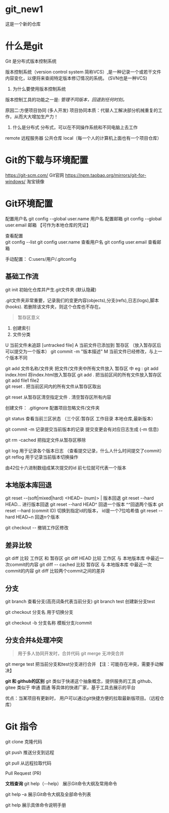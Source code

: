 # git_new1
这是一个新的仓库

# 什么是git

Git 是分布式版本控制系统     

版本控制系统（version control system 简称VCS）,是一种记录一个或若干文件内容变化，以便将来查阅特定版本修订情况的系统。 (SVN也是一种VCS)

1. 为什么要使用版本控制系统

版本控制工具的功能之一是: *管理不同版本，回退到任何时刻。*

原因二:方便项目协同 (多人开发)
  项目协同本质：代替人工解决部分机械重复的工作，从而大大增加生产力！

1. 什么是分布式
分布式，可以在不同操作系统和不同电脑上去工作

remote 远程服务器 公共仓库   local（每一个人的计算机上面也有一个项目仓库）


# Git的下载与环境配置
https://git-scm.com/ Git官网
https://npm.taobao.org/mirrors/git-for-windows/ 淘宝镜像

# Git环境配置

配置用户名  git config --global user.name 用户名
配置邮箱    git config --global user.email 邮箱 【可作为本地仓库的凭证】

查看配置   
git config --list
git config user.name  查看用户名
git config user.email 查看邮箱

手动配置： C:users/用户/.gitconfig  


## 基础工作流

git init  初始化仓库并产生.git文件夹 (默认隐藏)

.git文件夹非常重要，记录我们的变更内容(objects),分支(refs),日志(logs),脚本(hooks).   若删除该文件夹，则这个仓库也不存在。

> 暂存区意义
   1. 创建索引
   2. 文件分类

U 当前文件未追踪  [untracked file]
A 当前文件已添加到 暂存区 （放入暂存区后可以提交为一个版本） git commit -m "版本描述"
M 当前文件已经修改，与上一个版本不同

git add 文件名称/文件夹   把文件/文件夹中所有文件放入 暂存区 中
    eg : git add index.html  将index.html放入暂存区
         git add . 把当前区间的所有文件放入暂存区
         git add file1 file2   
git reset . 把当前区间内的所有文件从暂存区取出

git reset <file>  从暂存区清空指定文件   . 清空暂存区所有内容


创建文件： .gitignore  配置项目忽略文件/文件夹

git status 查看当前三区状态 （三个区:暂存区 工作目录 本地仓库,最新版本）   

git commit -m <message> 记录提交当前版本的记录 提交变更会有对应日志生成 (-m 信息)

git rm -cached <file> 把指定文件从暂存区移除

git log    用于记录各个版本日志 （查看提交记录，什么人什么时间提交了commit）  
git reflog 用于记录当前版本切换操作

由42位十六进制数组成某次提交的id   前七位就可代表一个版本

## 本地版本库回退

git reset --(soft|mixed|hard) <HEAD~ (num)> | <commit ID> 版本回退
git reset --hard HEAD... 进行版本回退
git reset --hard HEAD^ 回退一个版本 ^^回退两个版本
git reset --hard (commit ID) 切换到指定id的版本， id是一个7位哈希值
git reset --hard HEAD~n 回退n个版本

git checkout -- <file> 撤销工作区修改

## 差异比较

git diff 比较 工作区 和 暂存区
git diff HEAD 比较 工作区 与 本地版本库 中最近一次commit的内容
git diff -- cached 比较 暂存区 与 本地版本库 中最近一次commit的内容
git diff <commit-id> <commit-id> 比较两个commit之间的差异

## 分支

git branch    查看分支(高亮词条代表当前分支)
git branch test 创建新分支test

git checkout 分支名  用于切换分支

git checkout -b 分支名称 模板分支/commit

## 分支合并&处理冲突

> 用于多人协同开发时，合并代码
git merge <branch>  无冲突合并  

git merge test  把当前分支和test分支进行合并 【注：可能存在冲突，需要手动解决】

**git 和 github的区别**
git 类似于快递这个抽象概念，提供服务的工具
github、gitee 类似于 申通 圆通 等具体的快递厂家，基于工具去展示的平台

优点：当某项目有更新时， 用户可以通过git快捷方便的拉取最新版项目。（远程仓库）



# Git 指令

git clone 克隆代码

git push 推送分支到远程

git pull   从远程拉取代码

Pull Request (PR)

**文档查询**
git  help（--help） 展示Git命令大纲及常用命令

git  help  –a  展示Git命令大纲及全部命令列表

git  help <command>  展示具体命令说明手册
 